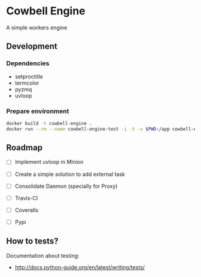 # Cowbell Engine
A simple workers engine

## Development

### Dependencies

- setproctitle
- termcolor
- pyzmq
- uvloop

### Prepare environment

```bash
docker build -t cowbell-engine .
docker run --rm --name cowbell-engine-test -i -t -v $PWD:/app cowbell-engine sh
```

## Roadmap

- [ ] Implement uvloop in Minion
- [ ] Create a simple solution to add external task
- [ ] Consolidate Daemon (specially for Proxy)
- [ ] Travis-CI
- [ ] Coveralls
- [ ] Pypi


## How to tests?

Documentation about testing:
- http://docs.python-guide.org/en/latest/writing/tests/


